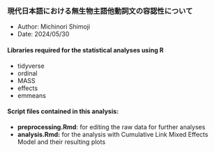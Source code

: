 ### 現代日本語における無生物主語他動詞文の容認性について

-   Author: Michinori Shimoji
-   Date: 2024/05/30

#### Libraries required for the statistical analyses using R

-   tidyverse
-   ordinal
-  MASS
-  effects
-  emmeans

#### Script files contained in this analysis:

-   **preprocessing.Rmd**: for editing the raw data for further analyses
-   **analysis.Rmd:** for the analysis with Cumulative Link Mixed Effects Model and their resulting plots
